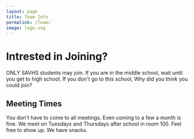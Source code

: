 ```yaml
---
layout: page
title: Team Info
permalink: /Team/
image: logo.svg
---
```


# Intrested in Joining?

ONLY SAVHS students may join. If you are in the middle school, wait until you get to high school. If you don't go to this school, Why did you think you could join? 

## Meeting Times

You don't have to come to all meetings. Even coming to a few a month is fine. We meet on Tuesdays and Thursdays after school in room 100. Feel free to show up. We have snacks.